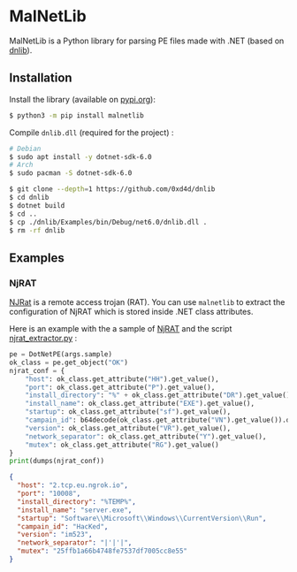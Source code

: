 # MalNetLib

MalNetLib is a Python library for parsing PE files made with .NET (based on [dnlib](https://github.com/0xd4d/dnlib)).

## Installation

Install the library (available on [pypi.org](https://pypi.org/project/malnetlib/)):

```bash
$ python3 -m pip install malnetlib
```

Compile `dnlib.dll` (required for the project) :

```bash
# Debian
$ sudo apt install -y dotnet-sdk-6.0
# Arch
$ sudo pacman -S dotnet-sdk-6.0

$ git clone --depth=1 https://github.com/0xd4d/dnlib
$ cd dnlib
$ dotnet build
$ cd ..
$ cp ./dnlib/Examples/bin/Debug/net6.0/dnlib.dll .
$ rm -rf dnlib
```

## Examples

### NjRAT

[NJRat](https://malpedia.caad.fkie.fraunhofer.de/details/win.njrat) is a remote access trojan (RAT). You can use `malnetlib` to extract the configuration of NjRAT which is stored inside .NET class attributes.

Here is an example with the a sample of [NjRAT](https://tria.ge/230101-1z3k8sfh8v) and the script [njrat_extractor.py](https://github.com/xanhacks/malnetlib/blob/main/examples/njrat_extractor.py) :

```python
pe = DotNetPE(args.sample)
ok_class = pe.get_object("OK")
njrat_conf = {
	"host": ok_class.get_attribute("HH").get_value(),
	"port": ok_class.get_attribute("P").get_value(),
	"install_directory": "%" + ok_class.get_attribute("DR").get_value() + "%",
	"install_name": ok_class.get_attribute("EXE").get_value(),
	"startup": ok_class.get_attribute("sf").get_value(),
	"campain_id": b64decode(ok_class.get_attribute("VN").get_value()).decode("UTF-8"),
	"version": ok_class.get_attribute("VR").get_value(),
	"network_separator": ok_class.get_attribute("Y").get_value(),
	"mutex": ok_class.get_attribute("RG").get_value()
}
print(dumps(njrat_conf))
```

```json
{
  "host": "2.tcp.eu.ngrok.io",
  "port": "10008",
  "install_directory": "%TEMP%",
  "install_name": "server.exe",
  "startup": "Software\\Microsoft\\Windows\\CurrentVersion\\Run",
  "campain_id": "HacKed",
  "version": "im523",
  "network_separator": "|'|'|",
  "mutex": "25ffb1a66b4748fe7537df7005cc8e55"
}
```
